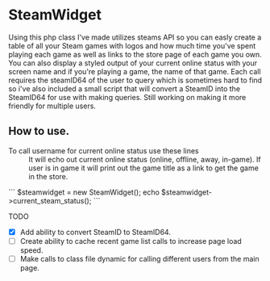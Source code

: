 SteamWidget
===========

Using this php class I've made utilizes steams API so you can easly create a table of all your Steam games with logos and how much time you've spent playing each game as well as links to the store page of each game you own. You can also display a styled output of your current online status with your screen name and if you're playing a game, the name of that game. Each call requires the steamID64 of the user to query which is sometimes hard to find so i've also included a small script that will convert a SteamID into the SteamID64 for use with making queries. Still working on making it more friendly for multiple users. 


How to use.
-----------
<dl>
  <dt>To call username for current online status use these lines</dt>
  <dd>It will echo out current online status (online, offline, away, in-game).
If user is in game it will print out the game title as a link to get the game in the store.</dd>
</dl>
```
  $steamwidget = new SteamWidget();
	echo $steamwidget->current_steam_status();
```


TODO
- [X] Add ability to convert SteamID to SteamID64.
- [ ] Create ability to cache recent game list calls to increase page load speed.
- [ ] Make calls to class file dynamic for calling different users from the main page.
